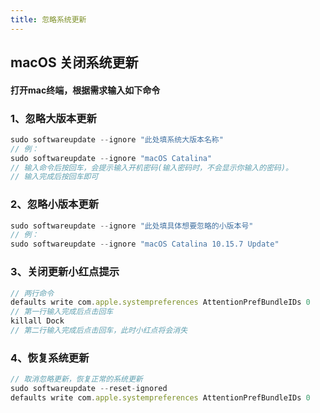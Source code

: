 ```yaml
---
title: 忽略系统更新
---
```


## macOS 关闭系统更新



#### 打开mac终端，根据需求输入如下命令



### 1、忽略大版本更新

```javascript
sudo softwareupdate --ignore "此处填系统大版本名称"
// 例：
sudo softwareupdate --ignore "macOS Catalina"
// 输入命令后按回车，会提示输入开机密码(输入密码时，不会显示你输入的密码)。
// 输入完成后按回车即可
```

### 2、忽略小版本更新

```javascript
sudo softwareupdate --ignore "此处填具体想要忽略的小版本号"
// 例：
sudo softwareupdate --ignore "macOS Catalina 10.15.7 Update"
```

### 3、关闭更新小红点提示

```javascript
// 两行命令
defaults write com.apple.systempreferences AttentionPrefBundleIDs 0
// 第一行输入完成后点击回车
killall Dock
// 第二行输入完成后点击回车，此时小红点将会消失
```

### 4、恢复系统更新

```javascript
// 取消忽略更新，恢复正常的系统更新
sudo softwareupdate --reset-ignored
defaults write com.apple.systempreferences AttentionPrefBundleIDs 0
```

